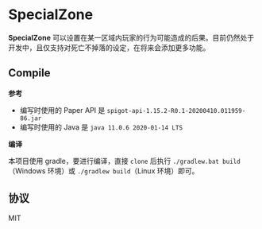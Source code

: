 # SpecialZone

**SpecialZone** 可以设置在某一区域内玩家的行为可能造成的后果。目前仍然处于开发中，且仅支持对死亡不掉落的设定，在将来会添加更多功能。

## Compile

**参考**

- 编写时使用的 Paper API 是 `spigot-api-1.15.2-R0.1-20200410.011959-86.jar`
- 编写时使用的 Java 是 `java 11.0.6 2020-01-14 LTS`

**编译**

本项目使用 gradle，要进行编译，直接 `clone` 后执行 `./gradlew.bat build`（Windows 环境）或 `./gradlew build`（Linux 环境）即可。

## 协议

MIT